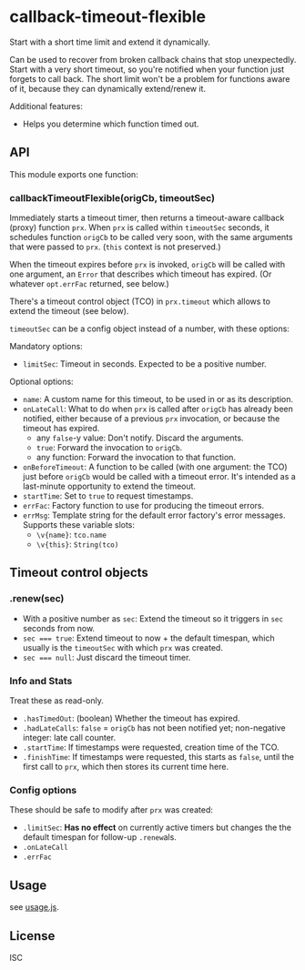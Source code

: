 ﻿
<!--#echo json="package.json" key="name" underline="=" -->
callback-timeout-flexible
=========================
<!--/#echo -->

<!--#echo json="package.json" key="description" -->
Start with a short time limit and extend it dynamically.
<!--/#echo -->

Can be used to recover from broken callback chains that stop unexpectedly.
Start with a very short timeout, so you're notified when your function just
forgets to call back. The short limit won't be a problem for functions aware
of it, because they can dynamically extend/renew it.

Additional features:
  * Helps you determine which function timed out.



API
---

This module exports one function:

### callbackTimeoutFlexible(origCb, timeoutSec)

Immediately starts a timeout timer, then returns a timeout-aware
callback (proxy) function `prx`.
When `prx` is called within `timeoutSec` seconds, it schedules
function `origCb` to be called very soon, with the same arguments
that were passed to `prx`. (`this` context is not preserved.)

When the timeout expires before `prx` is invoked, `origCb` will be called
with one argument, an `Error` that describes which timeout has expired.
(Or whatever `opt.errFac` returned, see below.)

There's a timeout control object (TCO) in `prx.timeout`
which allows to extend the timeout (see below).

`timeoutSec` can be a config object instead of a number, with these options:

Mandatory options:

* `limitSec`: Timeout in seconds. Expected to be a positive number.

Optional options:

* `name`: A custom name for this timeout, to be used in or as its description.
* `onLateCall`: What to do when `prx` is called after `origCb` has
  already been notified, either because of a previous `prx` invocation,
  or because the timeout has expired.
  * any `false`-y value: Don't notify. Discard the arguments.
  * `true`: Forward the invocation to `origCb`.
  * any function: Forward the invocation to that function.
* `onBeforeTimeout`: A function to be called (with one argument: the TCO)
  just before `origCb` would be called with a timeout error.
  It's intended as a last-minute opportunity to extend the timeout.
* `startTime`: Set to `true` to request timestamps.
* `errFac`: Factory function to use for producing the timeout errors.
* `errMsg`: Template string for the default error factory's error messages.
  Supports these variable slots:
  * `\v{name}`: `tco.name`
  * `\v{this}`: `String(tco)`



Timeout control objects
-----------------------

### .renew(sec)

* With a positive number as `sec`: Extend the timeout so it triggers
  in `sec` seconds from now.
* `sec === true`: Extend timeout to now + the default timespan,
  which usually is the `timeoutSec` with which `prx` was created.
* `sec === null`: Just discard the timeout timer.


### Info and Stats

Treat these as read-only.

* `.hasTimedOut`: (boolean) Whether the timeout has expired.
* `.hadLateCalls`: `false` = `origCb` has not been notified yet;
  non-negative integer: late call counter.
* `.startTime`: If timestamps were requested, creation time of the TCO.
* `.finishTime`: If timestamps were requested, this starts as `false`,
  until the first call to `prx`, which then stores its current time here.


### Config options

These should be safe to modify after `prx` was created:

* `.limitSec`: __Has no effect__ on currently active timers but
  changes the the default timespan for follow-up `.renew`als.
* `.onLateCall`
* `.errFac`











Usage
-----

see [usage.js](usage.js).


<!--#toc stop="scan" -->


License
-------
<!--#echo json="package.json" key=".license" -->
ISC
<!--/#echo -->
